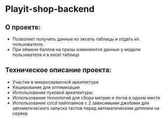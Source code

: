 # Playit-shop-backend

## О проекте:
- Позволяет получить данные из эксель таблицы и отдать их пользователю.
- При обмене баллов на призы изменяются данные у модели пользователя и в excel таблице


## Техническое описание проекта:
- Участие в микросервисной архитектуре
- Кеширование для оптимизации
- Использование луковой архитектуры
- Использование технологий для сбора метрик и логов в одном месте
- Использование ci/cd пайплайнов с 2 зависимыми джобами для автоматического запуска тестов перед автоматическим деплоем на сервер
